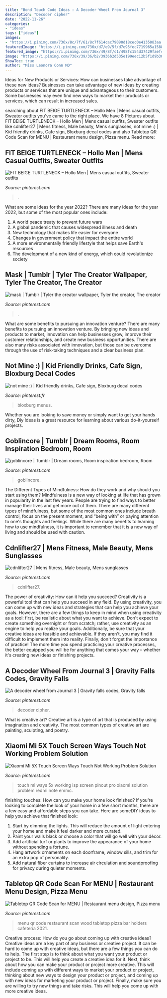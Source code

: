 ```yaml
---
title: "Bond Touch Code Ideas : A Decoder Wheel From Journal 3"
description: "Decoder cipher"
date: "2022-11-26"
categories:
- "ideas"
tags: ["ideas"]
images:
- "https://i.pinimg.com/736x/8c/7f/61/8c7f614cac79090d18cec0e4135083aa.jpg"
featuredImage: "https://i.pinimg.com/736x/d7/e9/5f/d7e95fec7719965a158892bef142b04e--odd-future-beats.jpg"
featured_image: "https://i.pinimg.com/736x/49/8f/c1/498fc154d37429faefcd3ea8d7aea462.jpg"
image: "https://i.pinimg.com/736x/39/36/b2/3936b2d535e199eec12b5f1d9b30a75b.jpg"
ShowToc: true
author: "Miss Leonora Conn MD"
---
```



Ideas for New Products or Services: How can businesses take advantage of these new ideas?
Businesses can take advantage of new ideas by creating products or services that are unique and advantageous to their customers. Some businesses may even find new ways to market their products or services, which can result in increased sales.

	

		
searching about FIT BEIGE TURTLENECK – Hollo Men | Mens casual outfits, Sweater outfits you've came to the right place. We have 8 Pictures about FIT BEIGE TURTLENECK – Hollo Men | Mens casual outfits, Sweater outfits like cdnlifter27 | Mens fitness, Male beauty, Mens sunglasses, not mine :) | Kid friendly drinks, Cafe sign, Bloxburg decal codes and also Tabletop QR Code Scan for MENU | Restaurant menu design, Pizza menu. Read more:
		
    
## FIT BEIGE TURTLENECK – Hollo Men | Mens Casual Outfits, Sweater Outfits

<img loading=lazy src="https://i.pinimg.com/736x/56/99/66/569966c71ef16c033bf986596a379d59.jpg" onerror="this.onerror=null;this.src='https://tse3.mm.bing.net/th?id=OIP.rpQTT1UccCFGAQi33PPMOgHaJ4&amp;pid=15.1';" alt="FIT BEIGE TURTLENECK – Hollo Men | Mens casual outfits, Sweater outfits">

_Source: pinterest.com_

>. 

	

What are some ideas for the year 2022?
There are many ideas for the year 2022, but some of the most popular ones include: 
1. A world peace treaty to prevent future wars 
2. A global pandemic that causes widespread illness and death 
3. New technology that makes life easier for everyone 
4. Changes in government policy that impact the entire world 
5. A more environmentally friendly lifestyle that helps save Earth's resources 
6. The development of a new kind of energy, which could revolutionize society 

    
## Mask | Tumblr | Tyler The Creator Wallpaper, Tyler The Creator, The Creator

<img loading=lazy src="https://i.pinimg.com/736x/d7/e9/5f/d7e95fec7719965a158892bef142b04e--odd-future-beats.jpg" onerror="this.onerror=null;this.src='https://tse3.mm.bing.net/th?id=OIP.IoGN_474BTBvlnGlNLbARgHaNJ&amp;pid=15.1';" alt="mask | Tumblr | Tyler the creator wallpaper, Tyler the creator, The creator">

_Source: pinterest.com_

>. 

	

What are some benefits to pursuing an innovation venture?
There are many benefits to pursuing an innovation venture. By bringing new ideas and products to market, innovation can help businesses grow, improve their customer relationships, and create new business opportunities. There are also many risks associated with innovation, but those can be overcome through the use of risk-taking techniques and a clear business plan.

    
## Not Mine :) | Kid Friendly Drinks, Cafe Sign, Bloxburg Decal Codes

<img loading=lazy src="https://i.pinimg.com/736x/ca/17/23/ca172305b02785abe43da5061e6c457d.jpg" onerror="this.onerror=null;this.src='https://tse1.mm.bing.net/th?id=OIP.hBNqu__pVsUBYw7JdCXJHAHaHT&amp;pid=15.1';" alt="not mine :) | Kid friendly drinks, Cafe sign, Bloxburg decal codes">

_Source: pinterest.fr_

>bloxburg menus. 

	

Whether you are looking to save money or simply want to get your hands dirty, Diy Ideas is a great resource for learning about various do-it-yourself projects.

    
## Goblincore | Tumblr | Dream Rooms, Room Inspiration Bedroom, Room

<img loading=lazy src="https://i.pinimg.com/736x/49/8f/c1/498fc154d37429faefcd3ea8d7aea462.jpg" onerror="this.onerror=null;this.src='https://tse2.mm.bing.net/th?id=OIP.ghzyN1TF9VRkEJQcl-eJ_AHaHa&amp;pid=15.1';" alt="goblincore | Tumblr | Dream rooms, Room inspiration bedroom, Room">

_Source: pinterest.com_

>goblincore. 

	

The Different Types of Mindfulness: How do they work and why should you start using them?
Mindfulness is a new way of looking at life that has grown in popularity in the last few years. People are trying to find ways to better manage their lives and get more out of them. There are many different types of mindfulness, but some of the most common ones include breath control, focus on the present moment, and “being with” or paying attention to one's thoughts and feelings. While there are many benefits to learning how to use mindfulness, it is important to remember that it is a new way of living and should be used with caution.

    
## Cdnlifter27 | Mens Fitness, Male Beauty, Mens Sunglasses

<img loading=lazy src="https://i.pinimg.com/736x/fb/62/80/fb62803f08d8ad92e9c5ce7b926c3751--muscular-men-beautiful-men.jpg" onerror="this.onerror=null;this.src='https://tse1.mm.bing.net/th?id=OIP.PL2SmNmhKBmT-HVlt8ACigHaLG&amp;pid=15.1';" alt="cdnlifter27 | Mens fitness, Male beauty, Mens sunglasses">

_Source: pinterest.com_

>cdnlifter27. 

	

The power of creativity: How can it help you succeed?
Creativity is a powerful tool that can help you succeed in any field. By using creativity, you can come up with new ideas and strategies that can help you achieve your goals. However, there are a few things to keep in mind when using creativity as a tool: first, be realistic about what you want to achieve. Don't expect to create something overnight or from scratch; rather, use creativity as an engine to help you realize your goals. Additionally, be sure that your creative ideas are feasible and achievable. If they aren't, you may find it difficult to implement them into reality. Finally, don't forget the importance of practice! The more time you spend practicing your creative processes, the better equipped you will be for anything that comes your way – whether it's creating new ideas or finishing projects.

    
## A Decoder Wheel From Journal 3 | Gravity Falls Codes, Gravity Falls

<img loading=lazy src="https://i.pinimg.com/736x/8c/46/b0/8c46b071114dd8a4cd5048b3d1fa570d.jpg" onerror="this.onerror=null;this.src='https://tse1.mm.bing.net/th?id=OIP.wckr2RKIMBdBjv0Ec9pu4QHaJ3&amp;pid=15.1';" alt="A decoder wheel from Journal 3 | Gravity falls codes, Gravity falls">

_Source: pinterest.com_

>decoder cipher. 

	

What is creative art?
Creative art is a type of art that is produced by using imagination and creativity. The most common types of creative art are painting, sculpting, and poetry.

    
## Xiaomi Mi 5X Touch Screen Ways Touch Not Working Problem Solution

<img loading=lazy src="https://i.pinimg.com/736x/8c/7f/61/8c7f614cac79090d18cec0e4135083aa.jpg" onerror="this.onerror=null;this.src='https://tse3.mm.bing.net/th?id=OIP.FEIraxv84Bi5hxb2j9469AHaGh&amp;pid=15.1';" alt="Xiaomi Mi 5X Touch Screen Ways Touch Not Working Problem Solution">

_Source: pinterest.com_

>touch mi ways 5x working isp screen pinout pro xiaomi solution problem redmi note emmc. 

	

finishing touches: How can you make your home look finished?
If you're looking to complete the look of your home in a few short months, there are a few easy and affordable steps you can take. Here are someDIY ideas to help you achieve that finished look: 
1. Start by dimming the lights. This will reduce the amount of light entering your home and make it feel darker and more curated. 
2. Paint your walls black or choose a color that will go well with your décor. 
3. Add artificial turf or plants to improve the appearance of your home without spending a fortune. 
4. Hang artwork ornaments on each doorframe, window sills, and trim for an extra pop of personality. 
5. Add natural fiber curtains to increase air circulation and soundproofing for privacy during quieter moments.

    
## Tabletop QR Code Scan For MENU | Restaurant Menu Design, Pizza Menu

<img loading=lazy src="https://i.pinimg.com/736x/39/36/b2/3936b2d535e199eec12b5f1d9b30a75b.jpg" onerror="this.onerror=null;this.src='https://tse4.mm.bing.net/th?id=OIP._73XJGefeDI3d8tbG0da_QHaF7&amp;pid=15.1';" alt="Tabletop QR Code Scan for MENU | Restaurant menu design, Pizza menu">

_Source: pinterest.com_

>menu qr code restaurant scan wood tabletop pizza bar holders cafeteria 2021. 

	

Creative process: How do you go about coming up with creative ideas?
Creative ideas are a key part of any business or creative project. It can be hard to come up with creative ideas, but there are a few things you can do to help. The first step is to think about what you want your product or project to be. This will help you create a creative idea for it. Next, think about how you can make your product or project more creative. This will include coming up with different ways to market your product or project, thinking about new ways to design your product or project, and coming up with new ideas for marketing your product or project. Finally, make sure you are willing to try new things and take risks. This will help you come up with more creative ideas.

